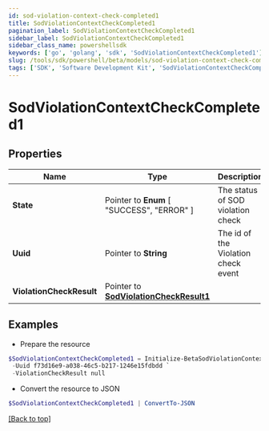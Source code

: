 ```yaml
---
id: sod-violation-context-check-completed1
title: SodViolationContextCheckCompleted1
pagination_label: SodViolationContextCheckCompleted1
sidebar_label: SodViolationContextCheckCompleted1
sidebar_class_name: powershellsdk
keywords: ['go', 'golang', 'sdk', 'SodViolationContextCheckCompleted1'] 
slug: /tools/sdk/powershell/beta/models/sod-violation-context-check-completed1
tags: ['SDK', 'Software Development Kit', 'SodViolationContextCheckCompleted1']
---
```



# SodViolationContextCheckCompleted1

## Properties

Name | Type | Description | Notes
------------ | ------------- | ------------- | -------------
**State** |  Pointer to  **Enum** [  "SUCCESS",    "ERROR" ] | The status of SOD violation check | [optional] 
**Uuid** |  Pointer to **String** | The id of the Violation check event | [optional] 
**ViolationCheckResult** |  Pointer to [**SodViolationCheckResult1**](sod-violation-check-result1) |  | [optional] 

## Examples

- Prepare the resource
```powershell
$SodViolationContextCheckCompleted1 = Initialize-BetaSodViolationContextCheckCompleted1  -State SUCCESS `
 -Uuid f73d16e9-a038-46c5-b217-1246e15fdbdd `
 -ViolationCheckResult null
```

- Convert the resource to JSON
```powershell
$SodViolationContextCheckCompleted1 | ConvertTo-JSON
```


[[Back to top]](#) 

